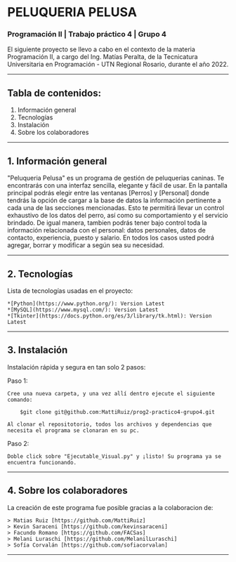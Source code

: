 #  PELUQUERIA PELUSA
### Programación II | Trabajo práctico 4 | Grupo 4 

El siguiente proyecto se llevo a cabo en el contexto de la materia Programación II, a cargo del Ing. Matías Peralta, de la Tecnicatura Universitaria en Programación - UTN Regional Rosario, durante el año 2022. 

***

## Tabla de contenidos:

1. Información general
2. Tecnologías
3. Instalación
4. Sobre los colaboradores

***

## 1. Información general

"Peluqueria Pelusa" es un programa de gestión de peluquerias caninas. Te encontrarás con una interfaz sencilla, elegante y fácil de usar. 
En la pantalla principal podrás elegir entre las ventanas [Perros] y [Personal] donde tendrás la opción de cargar a la base de datos la información pertinente a cada una de las secciones mencionadas.
Esto te permitirá llevar un control exhaustivo de los datos del perro, así como su comportamiento y el servicio brindado. De igual manera, tambien podrás tener bajo control toda la información relacionada con el personal: datos personales, datos de contacto, experiencia, puesto y salario. En todos los casos usted podrá agregar, borrar y modificar a según sea su necesidad.

***

## 2. Tecnologías

Lista de tecnologías usadas en el proyecto:
```
*[Python](https://www.python.org/): Version Latest
*[MySQL](https://www.mysql.com/): Version Latest
*[Tkinter](https://docs.python.org/es/3/library/tk.html): Version Latest

```

***

## 3. Instalación

Instalación rápida y segura en tan solo 2 pasos:

Paso 1: 
```
Cree una nueva carpeta, y una vez allí dentro ejecute el siguiente comando: 
 
	$git clone git@github.com:MattiRuiz/prog2-practico4-grupo4.git

Al clonar el repositotorio, todos los archivos y dependencias que necesita el programa se clonaran en su pc. 
```

Paso 2: 	
```
Doble click sobre "Ejecutable_Visual.py" y ¡listo! Su programa ya se encuentra funcionando. 
```

***

## 4. Sobre los colaboradores

La creación de este programa fue posible gracias a la colaboracion de:

```
> Matias Ruiz [https://github.com/MattiRuiz]
> Kevin Saraceni [https://github.com/kevinsaraceni]
> Facundo Romano [https://github.com/FACSas]
> Melani Luraschi [https://github.com/MelanilLuraschi]
> Sofía Corvalán [https://github.com/sofiacorvalan]
```

***


